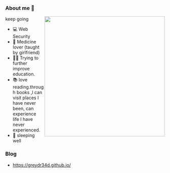 ### About me 👋

keep going <img align='right' src="https://github-readme-stats.vercel.app/api?username=GreyDr34d&theme=vue&show_icons=true" width="380">

<!--
**GreyDr34d/GreyDr34d** is a ✨ _special_ ✨ repository because its `README.md` (this file) appears on your GitHub profile.

Here are some ideas to get you started:

- 🔭 I’m currently working on ...
- 🌱 I’m currently learning ...
- 👯 I’m looking to collaborate on ...
- 🤔 I’m looking for help with ...
- 💬 Ask me about ...
- 📫 How to reach me: ...
- 😄 Pronouns: ...
- ⚡ Fun fact: ...
-->
- 💻 Web Security
- 🏥 Medicine lover (taught by girlfriend)
- 👨‍🎓 Trying to further improve education.
- 📚 love reading.through books ,I can visit places I have never been, can experience life I have never experienced.
- 🛌 sleeping well
<!-- - 📚 喜欢阅读，不仅仅只是抗拒无用社交，更喜欢通过书籍，造访到不了的地方，体会没有体验过的人生。 -->


### Blog
- https://greydr34d.github.io/
